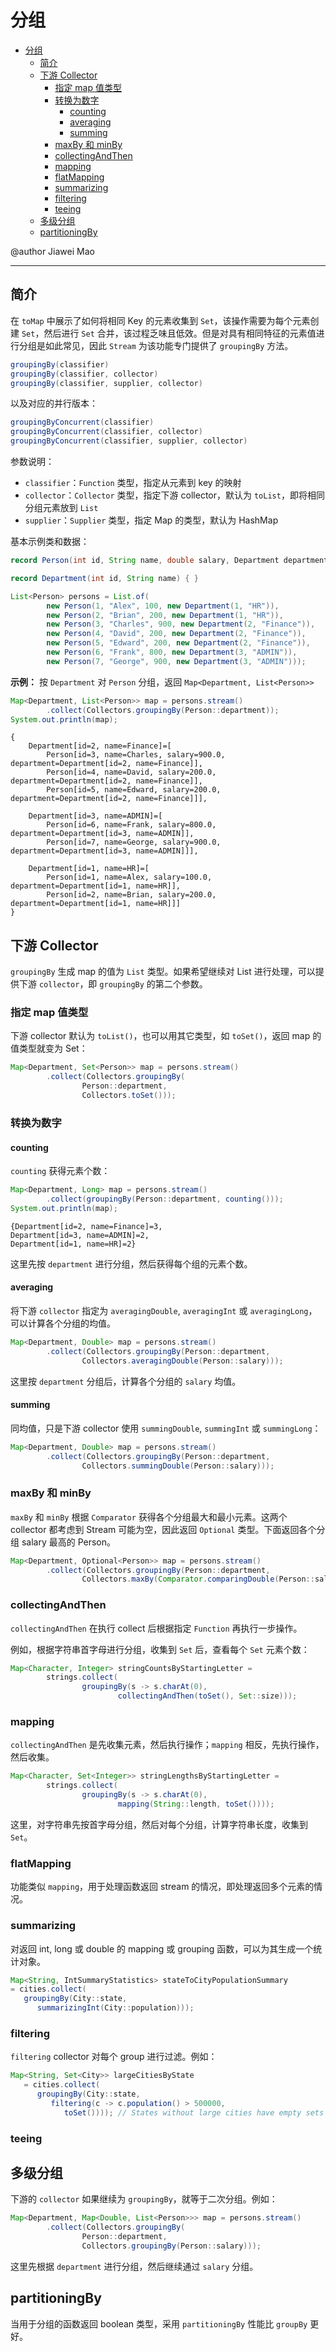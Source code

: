 # 分组

- [分组](#分组)
  - [简介](#简介)
  - [下游 Collector](#下游-collector)
    - [指定 map 值类型](#指定-map-值类型)
    - [转换为数字](#转换为数字)
      - [counting](#counting)
      - [averaging](#averaging)
      - [summing](#summing)
    - [maxBy 和 minBy](#maxby-和-minby)
    - [collectingAndThen](#collectingandthen)
    - [mapping](#mapping)
    - [flatMapping](#flatmapping)
    - [summarizing](#summarizing)
    - [filtering](#filtering)
    - [teeing](#teeing)
  - [多级分组](#多级分组)
  - [partitioningBy](#partitioningby)

@author Jiawei Mao
***

## 简介

在 `toMap` 中展示了如何将相同 Key 的元素收集到 `Set`，该操作需要为每个元素创建 `Set`，然后进行 `Set` 合并，该过程乏味且低效。但是对具有相同特征的元素值进行分组是如此常见，因此 `Stream` 为该功能专门提供了 `groupingBy` 方法。

```java
groupingBy(classifier)
groupingBy(classifier, collector)
groupingBy(classifier, supplier, collector)
```

以及对应的并行版本：

```java
groupingByConcurrent(classifier)
groupingByConcurrent(classifier, collector)
groupingByConcurrent(classifier, supplier, collector)
```

参数说明：

- `classifier`：`Function` 类型，指定从元素到 key 的映射
- `collector`：`Collector` 类型，指定下游 collector，默认为 `toList`，即将相同分组元素放到 `List`
- `supplier`：`Supplier` 类型，指定 Map 的类型，默认为 HashMap

基本示例类和数据：

```java
record Person(int id, String name, double salary, Department department) { }

record Department(int id, String name) { }

List<Person> persons = List.of(
        new Person(1, "Alex", 100, new Department(1, "HR")),
        new Person(2, "Brian", 200, new Department(1, "HR")),
        new Person(3, "Charles", 900, new Department(2, "Finance")),
        new Person(4, "David", 200, new Department(2, "Finance")),
        new Person(5, "Edward", 200, new Department(2, "Finance")),
        new Person(6, "Frank", 800, new Department(3, "ADMIN")),
        new Person(7, "George", 900, new Department(3, "ADMIN")));
```

**示例：** 按 `Department` 对 `Person` 分组，返回 `Map<Department, List<Person>>`

```java
Map<Department, List<Person>> map = persons.stream()
        .collect(Collectors.groupingBy(Person::department));
System.out.println(map);
```

```
{
    Department[id=2, name=Finance]=[
        Person[id=3, name=Charles, salary=900.0, department=Department[id=2, name=Finance]], 
        Person[id=4, name=David, salary=200.0, department=Department[id=2, name=Finance]], 
        Person[id=5, name=Edward, salary=200.0, department=Department[id=2, name=Finance]]], 
    
    Department[id=3, name=ADMIN]=[
        Person[id=6, name=Frank, salary=800.0, department=Department[id=3, name=ADMIN]], 
        Person[id=7, name=George, salary=900.0, department=Department[id=3, name=ADMIN]]], 
    
    Department[id=1, name=HR]=[
        Person[id=1, name=Alex, salary=100.0, department=Department[id=1, name=HR]], 
        Person[id=2, name=Brian, salary=200.0, department=Department[id=1, name=HR]]]
}
```

## 下游 Collector

`groupingBy` 生成 map 的值为 `List` 类型。如果希望继续对 List 进行处理，可以提供下游 `collector`，即 `groupingBy` 的第二个参数。

### 指定 map 值类型

下游 collector 默认为 `toList()`，也可以用其它类型，如 `toSet()`，返回 map 的值类型就变为 Set：

```java
Map<Department, Set<Person>> map = persons.stream()
        .collect(Collectors.groupingBy(
                Person::department,
                Collectors.toSet()));
```

### 转换为数字

#### counting

`counting` 获得元素个数：

```java
Map<Department, Long> map = persons.stream()
        .collect(groupingBy(Person::department, counting()));
System.out.println(map);
```

```
{Department[id=2, name=Finance]=3, 
Department[id=3, name=ADMIN]=2, 
Department[id=1, name=HR]=2}
```

这里先按 `department` 进行分组，然后获得每个组的元素个数。

#### averaging

将下游 `collector` 指定为 `averagingDouble`, `averagingInt` 或 `averagingLong`，可以计算各个分组的均值。

```java
Map<Department, Double> map = persons.stream()
        .collect(Collectors.groupingBy(Person::department,
                Collectors.averagingDouble(Person::salary)));
```

这里按 `department` 分组后，计算各个分组的 `salary` 均值。

#### summing

同均值，只是下游 collector 使用 `summingDouble`, `summingInt` 或 `summingLong`： 

```java
Map<Department, Double> map = persons.stream()
        .collect(Collectors.groupingBy(Person::department,
                Collectors.summingDouble(Person::salary)));
```

### maxBy 和 minBy

`maxBy` 和 `minBy` 根据 `Comparator` 获得各个分组最大和最小元素。这两个 collector 都考虑到 Stream 可能为空，因此返回 `Optional` 类型。下面返回各个分组 salary 最高的 Person。

```java
Map<Department, Optional<Person>> map = persons.stream()
        .collect(Collectors.groupingBy(Person::department,
                Collectors.maxBy(Comparator.comparingDouble(Person::salary))));
```

### collectingAndThen

`collectingAndThen` 在执行 collect 后根据指定 `Function` 再执行一步操作。

例如，根据字符串首字母进行分组，收集到 `Set` 后，查看每个 `Set` 元素个数：

```java
Map<Character, Integer> stringCountsByStartingLetter =
        strings.collect(
                groupingBy(s -> s.charAt(0),
                        collectingAndThen(toSet(), Set::size)));
```

### mapping

`collectingAndThen` 是先收集元素，然后执行操作；`mapping` 相反，先执行操作，然后收集。

```java
Map<Character, Set<Integer>> stringLengthsByStartingLetter =
        strings.collect(
                groupingBy(s -> s.charAt(0),
                        mapping(String::length, toSet())));
```

这里，对字符串先按首字母分组，然后对每个分组，计算字符串长度，收集到 `Set`。

### flatMapping

功能类似 `mapping`，用于处理函数返回 stream 的情况，即处理返回多个元素的情况。


### summarizing

对返回 int, long 或 double 的 mapping 或 grouping 函数，可以为其生成一个统计对象。

```java
Map<String, IntSummaryStatistics> stateToCityPopulationSummary 
= cities.collect( 
   groupingBy(City::state, 
      summarizingInt(City::population)));
```

### filtering

`filtering` collector 对每个 group 进行过滤。例如：

```java
Map<String, Set<City>> largeCitiesByState 
   = cities.collect( 
      groupingBy(City::state, 
         filtering(c -> c.population() > 500000, 
            toSet()))); // States without large cities have empty sets
```

### teeing



## 多级分组

下游的 `collector` 如果继续为 `groupingBy`，就等于二次分组。例如：

```java
Map<Department, Map<Double, List<Person>>> map = persons.stream()
        .collect(Collectors.groupingBy(
                Person::department, 
                Collectors.groupingBy(Person::salary)));
```

这里先根据 `department` 进行分组，然后继续通过 `salary` 分组。


## partitioningBy

当用于分组的函数返回 boolean 类型，采用 `partitioningBy` 性能比 `groupBy` 更好。

